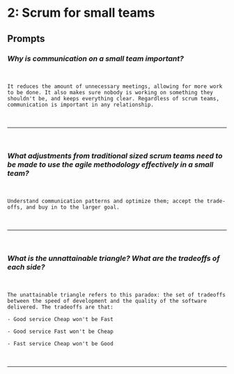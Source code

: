 # 2: Scrum for small teams

## Prompts

### *Why is communication on a small team important?*
<br/>

```
It reduces the amount of unnecessary meetings, allowing for more work to be done. It also makes sure nobody is working on something they shouldn't be, and keeps everything clear. Regardless of scrum teams, communication is important in any relationship.
```
<br/><hr/><br/>

### *What adjustments from traditional sized scrum teams need to be made to use the agile methodology effectively in a small team?*
<br/>

```
Understand communication patterns and optimize them; accept the trade-offs, and buy in to the larger goal.
```
<br/><hr/><br/>

### *What is the unnattainable triangle? What are the tradeoffs of each side?*
<br/>

```
The unattainable triangle refers to this paradox: the set of tradeoffs between the speed of development and the quality of the software delivered. The tradeoffs are that:

- Good service Cheap won't be Fast

- Good service Fast won't be Cheap

- Fast service Cheap won't be Good
```
<br/><hr/><br/>